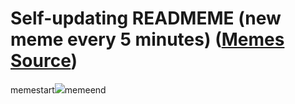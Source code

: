 # Self-updating READMEME (new meme every 5 minutes) ([Memes Source](https://bramses.notion.site/a49c1e962b7646879176ac3b327b6533?v=4d1eda54b170483cb03a40f257231764))

memestart![](https://www.notion.so/image/https%3A%2F%2Fs3-us-west-2.amazonaws.com%2Fsecure.notion-static.com%2F2c0552d4-b3be-4406-8e0a-99dd586391b9%2FB35A87CE-586B-41E3-8CA5-BB3B30772436.jpeg?table=block&id=6f52b230-5098-418d-be1c-48353bd9b5ea&cache=v2)memeend
